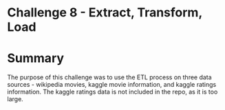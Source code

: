 # Challenge 8 - Extract, Transform, Load
# Summary
The purpose of this challenge was to use the ETL process on three data sources - wikipedia movies, kaggle movie information, and kaggle ratings information.  The kaggle ratings data is not included in the repo, as it is too large. 